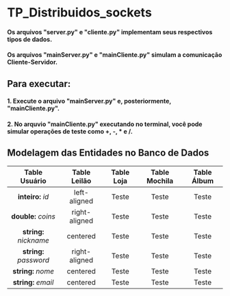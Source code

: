 # TP_Distribuidos_sockets

#### Os arquivos "server.py" e "cliente.py" implementam seus respectivos tipos de dados.
#### Os arquivos "mainServer.py" e "mainCliente.py" simulam a comunicação Cliente-Servidor.

## Para executar:
#### 1. Execute o arquivo "mainServer.py" e, posteriormente, "mainCliente.py".
#### 2. No arquvio "mainCliente.py" executando no terminal, você pode simular operações de teste como +, -, * e /.

## Modelagem das Entidades no Banco de Dados


| Table Usuário  |      Table Leilão      | Table Loja | Table Mochila | Table Álbum |
|:----------:|:-------------:|:-------------:|:-------------:|:-------------:|
| <b>inteiro:</b> <i>id</i> |  left-aligned | Teste | Teste | Teste |
| <b>double:</b> <i>coins</i> | right-aligned | Teste | Teste | Teste |
| <b>string:</b> <i>nickname</i> |    centered   | Teste | Teste | Teste |
| <b>string:</b> <i>password</i> | right-aligned | Teste | Teste | Teste |
| <b>string:</b> <i>nome</i> |    centered   | Teste | Teste | Teste |
| <b>string:</b> <i>email</i> |    centered   | Teste | Teste | Teste |
  